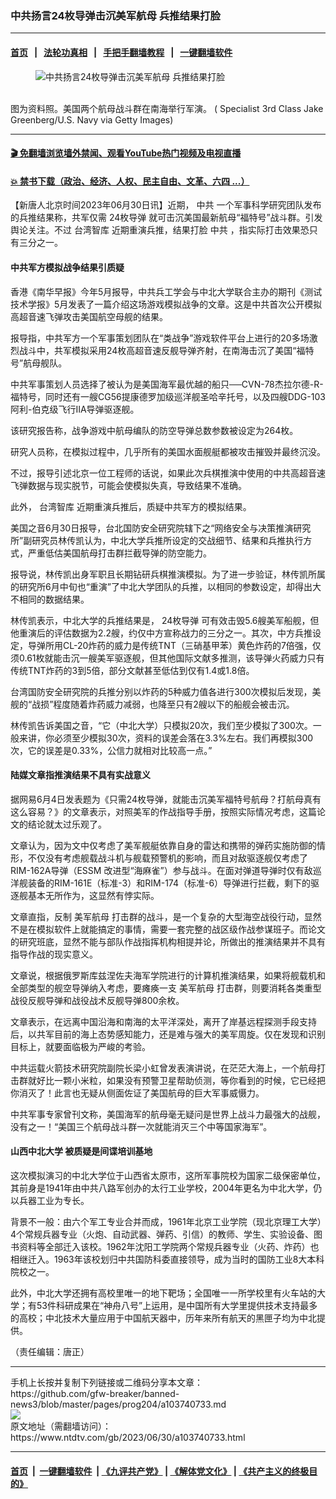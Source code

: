 ### 中共扬言24枚导弹击沉美军航母 兵推结果打脸
------------------------

#### [首页](https://github.com/gfw-breaker/banned-news3/blob/master/README.md) &nbsp;&nbsp;|&nbsp;&nbsp; [法轮功真相](https://github.com/begood0513/basic/blob/master/README.md)  &nbsp;&nbsp;|&nbsp;&nbsp; [手把手翻墙教程](https://github.com/gfw-breaker/guides/wiki)  &nbsp;&nbsp;|&nbsp;&nbsp; [一键翻墙软件](https://github.com/gfw-breaker/nogfw/blob/master/README.md)  



<div><div class="featured_image">
 <figure>
  <img alt="中共扬言24枚导弹击沉美军航母 兵推结果打脸" src="https://i.ntdtv.com/assets/uploads/2023/06/id103740742-GettyImages-541065846-1-800x450.jpg"/>
 </figure><br/>
 <span class="caption">
  图为资料照。美国两个航母战斗群在南海举行军演。  ( Specialist 3rd Class Jake Greenberg/U.S. Navy via Getty Images)
 </span>
</div>
</div><hr/>

#### [ 🎬  免翻墙浏览墙外禁闻、观看YouTube热门视频及电视直播](https://github.com/gfw-breaker/HelloWorld)

#### [ 💥  禁书下载（政治、经济、人权、民主自由、文革、六四 ...）](https://github.com/gfw-breaker/books/blob/master/README.md)

<div><div class="post_content" itemprop="articleBody">
 <p>
  【新唐人北京时间2023年06月30日讯】近期，
  <ok href="https://www.ntdtv.com/gb/中共.htm">
   中共
  </ok>
  一个军事科学研究团队发布的兵推结果称，共军仅需
  <ok href="https://www.ntdtv.com/gb/24枚导弹.htm">
   24枚导弹
  </ok>
  就可击沉美国最新航母“福特号”战斗群。引发舆论关注。不过
  <ok href="https://www.ntdtv.com/gb/台湾智库.htm">
   台湾智库
  </ok>
  近期重演兵推，结果打脸
  <ok href="https://www.ntdtv.com/gb/中共.htm">
   中共
  </ok>
  ，指实际打击效果恐只有三分之一。
 </p>
 <h4>
  中共军方模拟战争结果引质疑
 </h4>
 <p>
  香港《南华早报》今年5月报导，中共兵工学会与中北大学联合主办的期刊《测试技术学报》5月发表了一篇介绍这场游戏模拟战争的文章。这是中共首次公开模拟高超音速飞弹攻击美国航空母舰的结果。
 </p>
 <p>
  报导指，中共军方一个军事策划团队在“类战争”游戏软件平台上进行的20多场激烈战斗中，共军模拟采用24枚高超音速反舰导弹齐射，在南海击沉了美国“福特号”航母舰队。
 </p>
 <p>
  中共军事策划人员选择了被认为是美国海军最优越的船只──CVN-78杰拉尔德-R-福特号，同时还有一艘CG56提康德罗加级巡洋舰圣哈辛托号，以及四艘DDG-103阿利-伯克级飞行IIA导弹驱逐舰。
 </p>
 <p>
  该研究报告称，战争游戏中航母编队的防空导弹总数参数被设定为264枚。
 </p>
 <p>
  研究人员称，在模拟过程中，几乎所有的美国水面舰艇都被攻击摧毁并最终沉没。
 </p>
 <p>
  不过，报导引述北京一位工程师的话说，如果此次兵棋推演中使用的中共高超音速飞弹数据与现实脱节，可能会使模拟失真，导致结果不准确。
 </p>
 <p>
  此外，
  <ok href="https://www.ntdtv.com/gb/台湾智库.htm">
   台湾智库
  </ok>
  近期重演兵推后，质疑中共军方的模拟结果。
 </p>
 <p>
  美国之音6月30日报导，台北国防安全研究院辖下之“网络安全与决策推演研究所”副研究员林传凯认为，中北大学兵推所设定的交战细节、结果和兵推执行方式，严重低估美国航母打击群拦截导弹的防空能力。
 </p>
 <p>
  报导说，林传凯出身军职且长期钻研兵棋推演模拟。为了进一步验证，林传凯所属的研究所6月中旬也“重演”了中北大学团队的兵推，以相同的参数设定，却得出大不相同的数据结果。
 </p>
 <p>
  林传凯表示，中北大学的兵推结果是，
  <ok href="https://www.ntdtv.com/gb/24枚导弹.htm">
   24枚导弹
  </ok>
  可有效击毁5.6艘美军船舰，但他重演后的评估数据为2.2艘，约仅中方宣称战力的三分之一。其次，中方兵推设定，导弹所用CL-20炸药的威力是传统TNT（三硝基甲苯）黄色炸药的7倍强，仅须0.61枚就能击沉一艘美军驱逐舰，但其他国际文献多推测，该导弹火药威力只有传统TNT炸药的3到5倍，部分文献甚至低估到仅有1.4或1.8倍。
 </p>
 <p>
  台湾国防安全研究院的兵推分别以炸药的5种威力值各进行300次模拟后发现，美舰的“战损”程度随着炸药威力减弱，也降至只有2艘以下的船舰会被击沉。
 </p>
 <p>
  林传凯告诉美国之音，“它（中北大学）只模拟20次，我们至少模拟了300次。一般来讲，你必须至少模拟30次，资料的误差会落在3.3%左右。我们再模拟300次，它的误差是0.33%，公信力就相对比较高一点。”
 </p>
 <h4>
  陆媒文章指推演结果不具有实战意义
 </h4>
 <p>
  据网易6月4日发表题为《只需24枚导弹，就能击沉美军福特号航母？打航母真有这么容易？》的文章表示，对照美军的作战指导手册，按照实际情况考虑，这篇论文的结论就太过乐观了。
 </p>
 <p>
  文章认为，因为文中仅考虑了美军舰艇依靠自身的雷达和携带的弹药实施防御的情形，不仅没有考虑舰载战斗机与舰载预警机的影响，而且对敌驱逐舰仅考虑了RIM-162A导弹（ESSM 改进型“海麻雀”）参与战斗。在面对弹道导弹时仅有敌巡洋舰装备的RIM-161E（标准-3）和RIM-174（标准-6）导弹进行拦截，剩下的驱逐舰基本无所作为，这显然有悖实际。
 </p>
 <p>
  文章直指，反制
  <ok href="https://www.ntdtv.com/gb/美军航母.htm">
   美军航母
  </ok>
  打击群的战斗，是一个复杂的大型海空战役行动，显然不是在模拟软件上就能搞定的事情，需要一套完整的战区级作战参谋班子。而论文的研究班底，显然不能与部队作战指挥机构相提并论，所做出的推演结果并不具有指导作战的现实意义。
 </p>
 <p>
  文章说，根据俄罗斯库兹涅佐夫海军学院进行的计算机推演结果，如果将舰载机和全部类型的舰空导弹纳入考虑，要瘫痪一支
  <ok href="https://www.ntdtv.com/gb/美军航母.htm">
   美军航母
  </ok>
  打击群，则要消耗各类重型战役反舰导弹和战役战术反舰导弹800余枚。
 </p>
 <p>
  文章表示，在远离中国沿海和南海的太平洋深处，离开了岸基远程探测手段支持后，以共军目前的海上态势感知能力，还是难与强大的美军周旋。仅在发现和识别目标上，就要面临极为严峻的考验。
 </p>
 <p>
  中共运载火箭技术研究院副院长梁小虹曾发表演讲说，在茫茫大海上，一个航母打击群就好比一颗小米粒，如果没有预警卫星帮助侦测，等你看到的时候，它已经把你消灭了！此言也无疑从侧面佐证了美国航母的巨大军事威慑力。
 </p>
 <p>
  中共军事专家曾刊文称，美国海军的航母毫无疑问是世界上战斗力最强大的战舰，没有之一！“美国三个航母战斗群一次就能消灭三个中等国家海军”。
 </p>
 <h4>
  <ok href="https://www.ntdtv.com/gb/山西中北大学.htm">
   山西中北大学
  </ok>
  被质疑是间谍培训基地
 </h4>
 <p>
  这次模拟演习的中北大学位于山西省太原市，这所军事院校为国家二级保密单位，其前身是1941年由中共八路军创办的太行工业学校，2004年更名为中北大学，仍以兵器工业为专长。
 </p>
 <p>
  背景不一般：由六个军工专业合并而成，1961年北京工业学院（现北京理工大学）4个常规兵器专业（火炮、自动武器、弹药、引信）的教师、学生、实验设备、图书资料等全部迁入该校。1962年沈阳工学院两个常规兵器专业（火药、炸药）也相继迁入。1963年该校划归中共国防科委直接领导，成为当时的国防工业8大本科院校之一。
 </p>
 <p>
  此外，中北大学还拥有高校里唯一的地下靶场；全国唯一一所学校里有火车站的大学；有53件科研成果在“神舟八号”上运用，是中国所有大学里提供技术支持最多的高校；中北技术大量应用于中国航天器中，历年来所有航天的黑匣子均为中北提供。
 </p>
 <p>
  （责任编辑：唐正）
 </p>
 <div class="single_ad">
 </div>
</div>
</div>
<hr/>
手机上长按并复制下列链接或二维码分享本文章：<br/>
https://github.com/gfw-breaker/banned-news3/blob/master/pages/prog204/a103740733.md <br/>
<a href='https://github.com/gfw-breaker/banned-news3/blob/master/pages/prog204/a103740733.md'><img src='https://github.com/gfw-breaker/banned-news3/blob/master/pages/prog204/a103740733.md.png'/></a> <br/>
原文地址（需翻墙访问）：https://www.ntdtv.com/gb/2023/06/30/a103740733.html


------------------------
#### [首页](https://github.com/gfw-breaker/banned-news3/blob/master/README.md) &nbsp;|&nbsp; [一键翻墙软件](https://github.com/gfw-breaker/nogfw/blob/master/README.md) &nbsp;| [《九评共产党》](https://github.com/gfw-breaker/9ping.md/blob/master/README.md#九评之一评共产党是什么) | [《解体党文化》](https://github.com/gfw-breaker/jtdwh.md/blob/master/README.md) | [《共产主义的终极目的》](https://github.com/gfw-breaker/gczydzjmd.md/blob/master/README.md)


<img src='http://gfw-breaker.win/banned-news3/pages/prog204/a103740733.md' width='0px' height='0px'/>